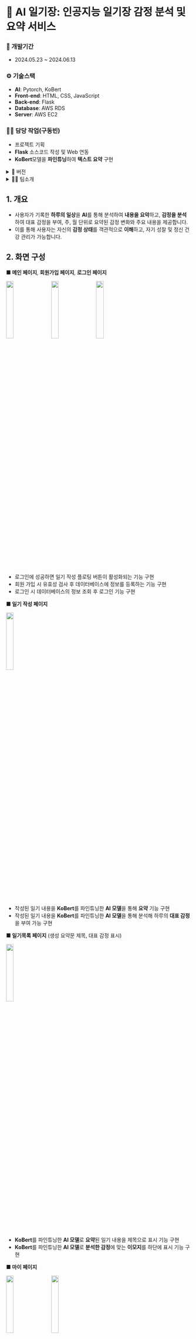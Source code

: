 # 📓 AI 일기장: 인공지능 일기장 감정 분석 및 요약 서비스

### 📅 개발기간
- 2024.05.23 ~ 2024.06.13

### ⚙️ 기술스택
- **AI**: Pytorch, KoBert
- **Front-end**: HTML, CSS, JavaScript
- **Back-end**: Flask
- **Database**: AWS RDS
- **Server**: AWS EC2

### 👨‍💼 담당 작업(구동빈)
- 프로젝트 기획
- **Flask** 소스코드 작성 및 Web 연동
- **KoBert**모델을 **파인튜닝**하여 **텍스트 요약** 구현

<details>
<summary>🌳 버전</summary>

- Python 3.9.18
- Flask 3.0.2
- torch==2.0.1
- transformers==4.32.1
- tokenizers==0.13.3
- lightning==2.0.8
</details>

<details>
<summary>👨‍💼 팀소개</summary>
  
- 👨‍💼구동빈
  - 기획, Web과 Flask 서버 연동, 일기 내용 생성요약 AI 구현
- 👨‍💼김현종
  - 감정 분류 AI 구현
- 👨‍💼박종관
  - 프론트엔드, Web, Flask 서버 연동 
</details>

## 1. 개요
- 사용자가 기록한 **하루의 일상**을 **AI**를 통해 분석하여 **내용을 요악**하고, **감정을 분석**하여 대표 감정을 부여, 주, 월 단위로 요약된 감정 변화와 주요 내용을 제공합니다.
- 이를 통해 사용자는 자신의 **감정 상태**를 객관적으로 **이해**하고, 자기 성찰 및 정신 건강 관리가 가능합니다.

## 2. 화면 구성
**■ 메인 페이지**, **회원가입 페이지**, **로그인 페이지**

<img src="https://github.com/user-attachments/assets/02df7dd6-5475-4dab-92be-4e0c94f7da76" width="20%" height="20%"/>
&emsp;
<img src="https://github.com/user-attachments/assets/18279db8-8628-4e56-bef2-819495f1e608" width="20%" height="20%"/>
&emsp;
<img src="https://github.com/user-attachments/assets/26c080fd-22d3-4eb3-882a-d8104af3b469" width="20%" height="20%"/>

- 로그인에 성공하면 일기 작성 플로팅 버튼이 활성화되는 기능 구현
- 회원 가입 시 유효성 검사 후 데이터베이스에 정보를 등록하는 기능 구현
- 로그인 시 데이터베이스의 정보 조회 후 로그인 기능 구현

**■ 일기 작성 페이지**

<img src="https://github.com/user-attachments/assets/95dec9c9-8792-4d6a-83aa-937f9fee0633" width="20%" height="20%"/>

- 작성된 일기 내용을  **KoBert**를 파인튜닝한 **AI 모델**을 통해 **요약** 기능 구현
- 작성된 일기 내용을  **KoBert**를 파인튜닝한 **AI 모델**을 통해 분석해 하루의 **대표 감정**을 부여 가능 구현



**■ 일기목록 페이지** (생성 요약문 제목, 대표 감정 표시)

<img src="https://github.com/user-attachments/assets/5cab35dd-9395-4f3f-bd8e-2039f658ee1b" width="20%" height="20%"/>

- **KoBert**를 파인튜닝한 **AI 모델**로 **요약**된 일기 내용을 제목으로 표시 기능 구현
- **KoBert**를 파인튜닝한 **AI 모델**로 **분석한 감정**에 맞는 **이모지**를 하단에 표시 기능 구현

**■ 마이 페이지**

<img src="https://github.com/9dongb/AI_diary/assets/106071689/f8c00b30-b52d-46d2-8ba1-fe29351ad596" width="20%" height="20%"/>
&emsp;
<img src="https://github.com/user-attachments/assets/98a46071-ea68-4edb-b27c-ae2c077db9d7" width="20%" height="20%"/>

- 사용자가 가입 시 입력했던 정보 및 가입일 조회 기능 구현
- 한 달간 감정 변화 트렌드 분석 기능 구현


